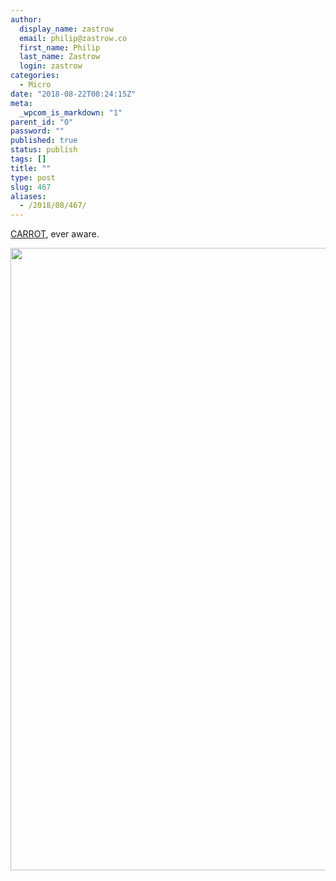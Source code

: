 ```yaml
---
author:
  display_name: zastrow
  email: philip@zastrow.co
  first_name: Philip
  last_name: Zastrow
  login: zastrow
categories:
  - Micro
date: "2018-08-22T08:24:15Z"
meta:
  _wpcom_is_markdown: "1"
parent_id: "0"
password: ""
published: true
status: publish
tags: []
title: ""
type: post
slug: 467
aliases:
  - /2018/08/467/
---
```

<p><a href="http://www.meetcarrot.com/weather/">CARROT</a>, ever aware.</p>
<p><img src="/assets/2018/08/img_1733.jpg" class="size-full wp-image-469" height="996" width="1125" /></p>
